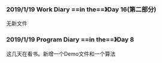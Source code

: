 ### 2019/1/19	Work Diary ==in the==》Day 16(第二部分)

无新文件

### 2019/1/19	Program Diary	==in the==》Day 8

这几天在看书。新增一个Demo文件和一个算法

